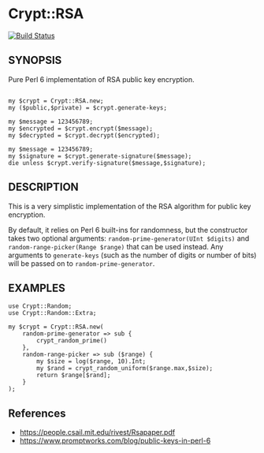 # Crypt::RSA

[![Build Status](https://travis-ci.org/bduggan/p6-Crypt-RSA.svg?branch=master)](https://travis-ci.org/bduggan/p6-Crypt-RSA)

## SYNOPSIS

Pure Perl 6 implementation of RSA public key encryption.

```

my $crypt = Crypt::RSA.new;
my ($public,$private) = $crypt.generate-keys;

my $message = 123456789;
my $encrypted = $crypt.encrypt($message);
my $decrypted = $crypt.decrypt($encrypted);

my $message = 123456789;
my $signature = $crypt.generate-signature($message);
die unless $crypt.verify-signature($message,$signature);

```

## DESCRIPTION

This is a very simplistic implementation of the RSA algorithm
for public key encryption.

By default, it relies on Perl 6 built-ins for randomness,
but the constructor takes two optional arguments:
`random-prime-generator(UInt $digits)` and `random-range-picker(Range $range)`
that can be used instead.  Any arguments to `generate-keys`
(such as the number of digits or number of bits) will be passed
on to `random-prime-generator`.

## EXAMPLES


```
use Crypt::Random;
use Crypt::Random::Extra;

my $crypt = Crypt::RSA.new(
    random-prime-generator => sub {
        crypt_random_prime()
    },
    random-range-picker => sub ($range) {
        my $size = log($range, 10).Int;
        my $rand = crypt_random_uniform($range.max,$size);
        return $range[$rand];
    }
);
```

## References

- https://people.csail.mit.edu/rivest/Rsapaper.pdf
- https://www.promptworks.com/blog/public-keys-in-perl-6

